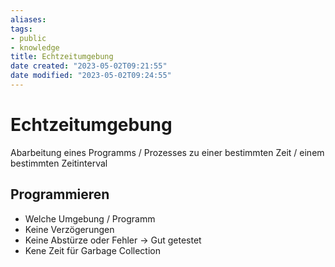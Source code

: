 ```yaml
---
aliases: 
tags: 
- public
- knowledge
title: Echtzeitumgebung
date created: "2023-05-02T09:21:55"
date modified: "2023-05-02T09:24:55"
---
```


# Echtzeitumgebung
Abarbeitung eines Programms / Prozesses zu einer bestimmten Zeit / einem bestimmten Zeitinterval

## Programmieren
- Welche Umgebung / Programm
- Keine Verzögerungen
- Keine Abstürze oder Fehler -> Gut getestet
- Kene Zeit für Garbage Collection
